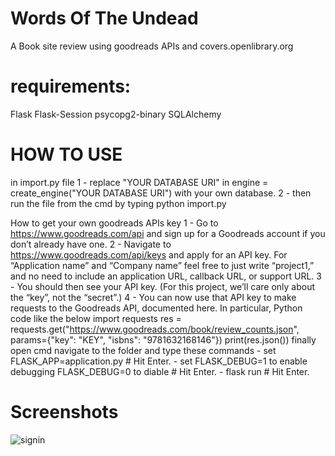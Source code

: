 # Words Of The Undead
A Book site review using goodreads APIs and covers.openlibrary.org

# requirements:
Flask
Flask-Session
psycopg2-binary
SQLAlchemy

# HOW TO USE
  in import.py file
    1 - replace "YOUR DATABASE URI" in engine = create_engine("YOUR DATABASE URI") with your own database.
    2 - then run the file from the cmd by typing python import.py

  How to get your own goodreads APIs key
    1 - Go to https://www.goodreads.com/api and sign up for a Goodreads account if you don’t already have one.
    2 - Navigate to https://www.goodreads.com/api/keys and apply for an API key. For “Application name” and “Company name” feel free to just write “project1,” and no need to 
        include an application URL, callback URL, or support URL.
    3 - You should then see your API key. (For this project, we’ll care only about the “key”, not the “secret”.)
    4 - You can now use that API key to make requests to the Goodreads API, documented here. In particular, Python code like the below
            import requests
            res = requests.get("https://www.goodreads.com/book/review_counts.json", params={"key": "KEY", "isbns": "9781632168146"})
            print(res.json())
    finally
      open cmd navigate to the folder and type these commands
      - set FLASK_APP=application.py # Hit Enter.
      - set FLASK_DEBUG=1 to enable debugging FLASK_DEBUG=0 to diable # Hit Enter.
      - flask run # Hit Enter.
# Screenshots
![signin](/static/images/signin)
